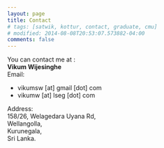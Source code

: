 ```yaml
---
layout: page
title: Contact
# tags: [satwik, kottur, contact, graduate, cmu]
# modified: 2014-08-08T20:53:07.573882-04:00
comments: false
---
```


You can contact me at :  
**Vikum Wijesinghe**  
Email:  
* vikumsw [at] gmail [dot] com
* vikumw [at] lseg [dot] com

Address:  
158/26, 
Welagedara Uyana Rd,  
Wellangolla,  
Kurunegala,  
Sri Lanka. 
